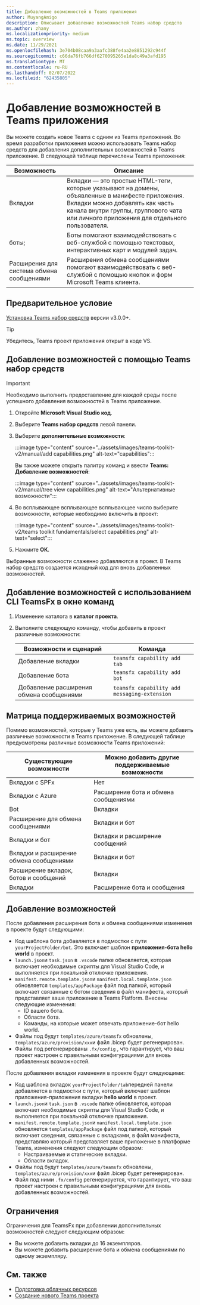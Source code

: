 ```yaml
---
title: Добавление возможностей в Teams приложения
author: MuyangAmigo
description: Описывает добавление возможностей Teams набор средств
ms.author: zhany
ms.localizationpriority: medium
ms.topic: overview
ms.date: 11/29/2021
ms.openlocfilehash: 3e704b08caa9a3aafc388fe4aa2e8851292c944f
ms.sourcegitcommit: c66da76fb766df6270095265e1da8c49a3afd195
ms.translationtype: MT
ms.contentlocale: ru-RU
ms.lasthandoff: 02/07/2022
ms.locfileid: "62435805"
---
```

# <a name="add-capabilities-to-your-teams-apps"></a>Добавление возможностей в Teams приложения

Вы можете создать новое Teams с одним из Teams приложений. Во время разработки приложения можно использовать Teams набор средств для добавления дополнительных возможностей в Teams приложение. В следующей таблице перечислены Teams приложения:

|**Возможность**|**Описание**|
|--------|-------------|
| Вкладки |  Вкладки — это простые HTML-теги, которые указывают на домены, объявленные в манифесте приложения. Вкладки можно добавлять как часть канала внутри группы, группового чата или личного приложения для отдельного пользователя.|
| боты; |  Боты помогают взаимодействовать с веб-службой с помощью текстовых, интерактивных карт и модулей задач.|
| Расширения для система обмена сообщениями | Расширения обмена сообщениями помогают взаимодействовать с веб-службой с помощью кнопок и форм Microsoft Teams клиента.|

## <a name="prerequisite"></a>Предварительное условие

[Установка Teams набор средств](https://marketplace.visualstudio.com/items?itemName=TeamsDevApp.ms-teams-vscode-extension) версии v3.0.0+.

> [!TIP]
> Убедитесь, Teams проект приложения открыт в коде VS.

## <a name="add-capabilities-using-teams-toolkit"></a>Добавление возможностей с помощью Teams набор средств

> [!IMPORTANT]
> Необходимо выполнить предоставление для каждой среды после успешного добавления возможностей в Teams приложение.

1. Откройте **Microsoft Visual Studio код**.
1. Выберите **Teams набор средств** левой панели.
1. Выберите **дополнительные возможности**:

    :::image type="content" source="../assets/images/teams-toolkit-v2/manual/add capabilities.png" alt-text="capabilities":::

   Вы также можете открыть палитру команд и ввести **Teams: Добавление возможностей**: 
      
    :::image type="content" source="../assets/images/teams-toolkit-v2/manual/tree view capabilities.png" alt-text="Альтернативные возможности":::

1. Во всплывающее всплывающее всплывающее число выберите возможности, которые необходимо включить в проект:

    :::image type="content" source="../assets/images/teams-toolkit-v2/teams toolkit fundamentals/select capabilities.png" alt-text="select":::

1. Нажмите **OK**.

Выбранные возможности слаженно добавляются в проект. В Teams набор средств создается исходный код для вновь добавленных возможностей.

## <a name="add-capabilities-using-teamsfx-cli-in-command-window"></a>Добавление возможностей с использованием CLI TeamsFx в окне команд

1. Изменение каталога в **каталог проекта**.
1. Выполните следующую команду, чтобы добавить в проект различные возможности:

   |Возможности и сценарий| Команда|
   |-----------------------|----------|
   |Добавление вкладки|`teamsfx capability add tab`|
   |Добавление бота|`teamsfx capability add bot`|
   |Добавление расширения обмена сообщениями|`teamsfx capability add messaging-extension`|

## <a name="supported-capabilities-matrix"></a>Матрица поддерживаемых возможностей

Помимо возможностей, которые у Teams уже есть, вы можете добавить различные возможности в Teams приложение. В следующей таблице предусмотрены различные возможности Teams приложений: 

|Существующие возможности|Можно добавить другие поддерживаемые возможности|
|--------------------|--------------------|
|Вкладки с SPFx|Нет|
|Вкладки с Azure|Расширение бота и обмена сообщениями|
|Bot|Вкладки|
|Расширение для обмена сообщениями|Вкладки и бот|
|Вкладки и бот|Вкладки и расширение сообщений|
|Вкладки и расширение обмена сообщениями|Вкладки и бот|
|Расширение вкладок, ботов и сообщений|Вкладки|
|Вкладки |Расширение бота и сообщения|

## <a name="add-capabilities"></a>Добавление возможностей

После добавления расширения бота и обмена сообщениями изменения в проекте будут следующими:

- Код шаблона бота добавляется в подмостки с пути `yourProjectFolder/bot`. Это включает шаблон **приложения-бота hello world** в проект.
- `launch.json`и `task.json` в `.vscode` папке обновляется, которая включает необходимые скрипты для Visual Studio Code, и выполняется при локальной отключке приложения. 
- `manifest.remote.template.json`и `manifest.local.template.json` обновляется `templates/appPackage` файл под папкой, который включает связанные с ботом сведения в файл манифеста, который представляет ваше приложение в Teams Platform. Внесены следующие изменения:
  - ID вашего бота.
  - Области бота.
  - Команды, на которые может отвечать приложение-бот hello world.
- Файлы под будут `templates/azure/teamsfx` обновлены, `templates/azure/provision/xxx`и файл .bicep будет регенерирован.
- Файлы под регенерированы `.fx/config` , что гарантирует, что ваш проект настроен с правильными конфигурациями для вновь добавленных возможностей.

После добавления вкладки изменения в проекте будут следующими:

- Код шаблона вкладок `yourProjectFolder/tab`передней панели добавляется в подмостки с пути, который включает шаблон приложения-приложения вкладки **hello world** в проект.
- `launch.json`и `task.json` в `.vscode` папке обновляется, которая включает необходимые скрипты для Visual Studio Code, и выполняется при локальной отключке приложения. 
- `manifest.remote.template.json`и `manifest.local.template.json` обновляется `templates/appPackage` файл под папкой, который включает сведения, связанные с вкладками, в файл манифеста, представляю который представляет ваше приложение в платформе Teams, изменения следуют следующим образом:
  - Настраиваемые и статические вкладки.
  - Области вкладок.
- Файлы под будут `templates/azure/teamsfx` обновлены, `templates/azure/provision/xxx`и файл .bicep будет регенерирован.
- Файл под ними `.fx/config` регенерируется, что гарантирует, что ваш проект настроен с правильными конфигурациями для вновь добавленных возможностей.

## <a name="limitations"></a>Ограничения

Ограничения для TeamsFx при добавлении дополнительных возможностей следуют следующим образом:

* Вы можете добавить вкладки до 16 экземпляров.
* Вы можете добавить расширение бота и обмена сообщениями по одному экземпляру.

## <a name="see-also"></a>См. также

* [Подготовка облачных ресурсов](provision.md)
* [Создание нового Teams проекта](create-new-project.md)
